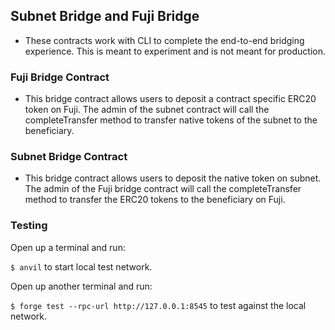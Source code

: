 ## Subnet Bridge and Fuji Bridge

* These contracts work with CLI to complete the end-to-end bridging experience. This is meant to experiment and is not
  meant for production.

### Fuji Bridge Contract

* This bridge contract allows users to deposit a contract specific ERC20 token on Fuji. The admin of the subnet contract
  will call the completeTransfer method to transfer native tokens of the subnet to the beneficiary.

### Subnet Bridge Contract

* This bridge contract allows users to deposit the native token on subnet. The admin of the Fuji bridge contract will
  call the completeTransfer method to transfer the ERC20 tokens to the beneficiary on Fuji.

### Testing

Open up a terminal and run:

`$ anvil` to start local test network.

Open up another terminal and run:

`$ forge test --rpc-url http://127.0.0.1:8545` to test against the local network.